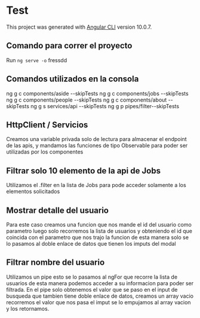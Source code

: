 # Test

This project was generated with [Angular CLI](https://github.com/angular/angular-cli) version 10.0.7.

## Comando para correr el proyecto

Run `ng serve -o` fressdd

## Comandos utilizados en la consola

ng g c components/aside --skipTests
ng g c components/jobs --skipTests
ng g c components/people --skipTests
ng g c components/about --skipTests
ng g s services/api --skipTests
ng g p pipes/filter--skipTests

## HttpClient / Servicios
Creamos una variable privada solo de lectura para almacenar el endpoint de las apis, y mandamos las funciones de tipo Observable para poder ser utilizadas por los componentes


## Filtrar solo 10 elemento de la api de Jobs

Utilizamos el .filter en la lista de Jobs para pode acceder solamente a los elementos solicitados

## Mostrar detalle del usuario

Para este caso creamos una funcion que nos mande el id del usuario como parametro luego solo recorremos la lista de usuarios y obteniendo el id que coincida con el parametro que nos trajo la funcion de esta manera solo se lo pasamos al doble enlace de datos que tienen los imputs del modal

## Filtrar nombre del usuario
Utilizamos un pipe esto se lo pasamos al ngFor que recorre la lista de usuarios de esta manera podemos acceder a su informacion para poder ser filtrada. En el pipe solo obtenemos el valor que se paso en el input de busqueda que tambien tiene doble enlace de datos, creamos un array vacio recorremos el valor que nos pasa el imput se lo empujamos al array vacion y los retornamos.

